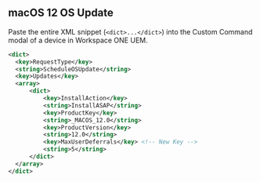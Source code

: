 ## macOS 12 OS Update ##

Paste the entire XML snippet (`<dict>...</dict>`) into the Custom Command modal of a device in Workspace ONE UEM.

```xml
<dict>
  <key>RequestType</key>
  <string>ScheduleOSUpdate</string>
  <key>Updates</key>
  <array>
      <dict>
          <key>InstallAction</key>
          <string>InstallASAP</string>
          <key>ProductKey</key>
          <string>_MACOS_12.0</string>
          <key>ProductVersion</key>
          <string>12.0</string>
          <key>MaxUserDeferrals</key> <!-- New Key -->
          <string>5</string>
      </dict>
  </array>
</dict>
```
